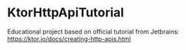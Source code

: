 # KtorHttpApiTutorial

Educational project based on official tutorial from Jetbrains: https://ktor.io/docs/creating-http-apis.html

